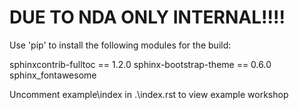 
DUE TO NDA ONLY INTERNAL!!!!
============================

Use 'pip' to install the following modules for the build:

sphinxcontrib-fulltoc == 1.2.0
sphinx-bootstrap-theme == 0.6.0
sphinx_fontawesome

Uncomment example\\index in .\\index.rst to view example workshop

